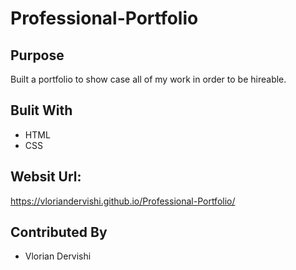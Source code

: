 # Professional-Portfolio

## Purpose
Built a portfolio to show case all of my work in order to be hireable.




## Bulit With
* HTML
* CSS

## Websit Url:
https://vloriandervishi.github.io/Professional-Portfolio/
## Contributed By

* Vlorian Dervishi
